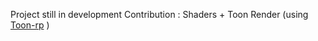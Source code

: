 Project still in development 
Contribution : Shaders + Toon Render (using [Toon-rp]([https://github.com/vuejs/vue](https://github.com/Delt06/toon-rp)) )
